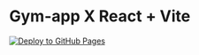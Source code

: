 # Gym-app X React + Vite

[![Deploy to GitHub Pages](https://github.com/charlzx/gym-app/actions/workflows/deploy.yaml/badge.svg?branch=master)](https://github.com/charlzx/gym-app/actions/workflows/deploy.yaml)

